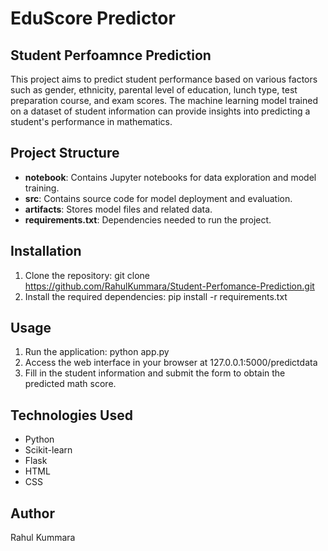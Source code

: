 # EduScore Predictor

## Student Perfoamnce Prediction

This project aims to predict student performance based on various factors such as gender, ethnicity, parental level of education, lunch type, test preparation course, and exam scores. The machine learning model trained on a dataset of student information can provide insights into predicting a student's performance in mathematics.

## Project Structure
- **notebook**: Contains Jupyter notebooks for data exploration and model training.
- **src**: Contains source code for model deployment and evaluation.
- **artifacts**: Stores model files and related data.
- **requirements.txt**: Dependencies needed to run the project.

## Installation

1. Clone the repository: git clone https://github.com/RahulKummara/Student-Perfomance-Prediction.git
3. Install the required dependencies: pip install -r requirements.txt

## Usage

1. Run the application: python app.py
2. Access the web interface in your browser at 127.0.0.1:5000/predictdata
3. Fill in the student information and submit the form to obtain the predicted math score.


## Technologies Used
* Python
* Scikit-learn
* Flask
* HTML
* CSS

## Author
Rahul Kummara